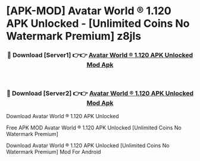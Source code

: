 # [APK-MOD] Avatar World ® 1.120 APK Unlocked - [Unlimited Coins No Watermark Premium] z8jls



<div align="center">
<h3>🔴 Download [Server1] 👉👉 <a href="https://momento.my/?title=Avatar_World_®_1.120_APK_Unlocked">Avatar World ® 1.120 APK Unlocked Mod Apk</a></h3><br>

<h3>🔴 Download [Server2] 👉👉 <a href="https://momento.my/?title=Avatar_World_®_1.120_APK_Unlocked">Avatar World ® 1.120 APK Unlocked Mod Apk</a></h3>
</div>



Download Avatar World ® 1.120 APK Unlocked 

Free APK MOD Avatar World ® 1.120 APK Unlocked [Unlimited Coins No Watermark Premium]

Download Avatar World ® 1.120 APK Unlocked [Unlimited Coins No Watermark Premium] Mod For Android

